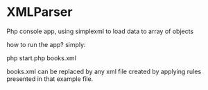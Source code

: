 # XMLParser

Php console app, using simplexml to load data to array of objects

how to run the app? simply:

php start.php books.xml

books.xml can be replaced by any xml file created by applying rules presented in that example file.
